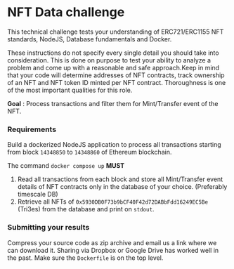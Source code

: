 # NFT Data challenge

This technical challenge tests your understanding of ERC721/ERC1155 NFT standards, NodeJS, Database fundamentals and Docker.

These instructions do not specify every single detail you should take into consideration. This is done on purpose to test your ability to analyze a problem and come up with a reasonable and safe approach.Keep in mind that your code will determine addresses of NFT contracts, track ownership of an NFT and NFT token ID minted per NFT contract. Thoroughness is one of the most important qualities for this role.

**Goal** : Process transactions and filter them for Mint/Transfer event of the NFT.

### Requirements

Build a dockerized NodeJS application to process all transactions starting from block `14348850` to `14348860` of Ethereum blockchain.

The command `docker compose up` **MUST**
1. Read all transactions from each block and store all Mint/Transfer event details of NFT contracts only in the database of your choice. (Preferably timescale DB)
2. Retrieve all NFTs of `0x5930DB0F73b9bCF40F42d72DABbFdd16249EC5Be` (Tri3es) from the database and print on `stdout`.

### Submitting your results
Compress your source code as zip archive and email us a link where we can download it. Sharing via Dropbox or Google Drive has worked well in the past. Make sure the `Dockerfile` is on the top level.